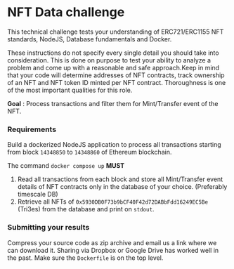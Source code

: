 # NFT Data challenge

This technical challenge tests your understanding of ERC721/ERC1155 NFT standards, NodeJS, Database fundamentals and Docker.

These instructions do not specify every single detail you should take into consideration. This is done on purpose to test your ability to analyze a problem and come up with a reasonable and safe approach.Keep in mind that your code will determine addresses of NFT contracts, track ownership of an NFT and NFT token ID minted per NFT contract. Thoroughness is one of the most important qualities for this role.

**Goal** : Process transactions and filter them for Mint/Transfer event of the NFT.

### Requirements

Build a dockerized NodeJS application to process all transactions starting from block `14348850` to `14348860` of Ethereum blockchain.

The command `docker compose up` **MUST**
1. Read all transactions from each block and store all Mint/Transfer event details of NFT contracts only in the database of your choice. (Preferably timescale DB)
2. Retrieve all NFTs of `0x5930DB0F73b9bCF40F42d72DABbFdd16249EC5Be` (Tri3es) from the database and print on `stdout`.

### Submitting your results
Compress your source code as zip archive and email us a link where we can download it. Sharing via Dropbox or Google Drive has worked well in the past. Make sure the `Dockerfile` is on the top level.